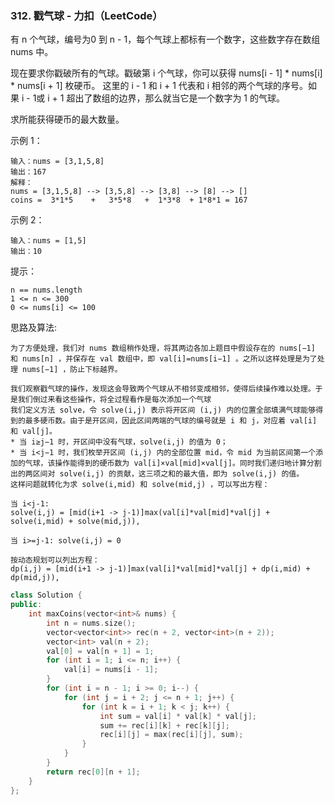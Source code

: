 ### 312. 戳气球 - 力扣（LeetCode）


有 n 个气球，编号为0 到 n - 1，每个气球上都标有一个数字，这些数字存在数组 nums 中。

现在要求你戳破所有的气球。戳破第 i 个气球，你可以获得 nums[i - 1] * nums[i] * nums[i + 1] 枚硬币。 这里的 i - 1 和 i + 1 代表和 i 相邻的两个气球的序号。如果 i - 1或 i + 1 超出了数组的边界，那么就当它是一个数字为 1 的气球。

求所能获得硬币的最大数量。

示例 1：
```
输入：nums = [3,1,5,8]
输出：167
解释：
nums = [3,1,5,8] --> [3,5,8] --> [3,8] --> [8] --> []
coins =  3*1*5    +   3*5*8   +  1*3*8  + 1*8*1 = 167
```
示例 2：
```
输入：nums = [1,5]
输出：10
```
提示：
```
n == nums.length
1 <= n <= 300
0 <= nums[i] <= 100
```
思路及算法:
```
为了方便处理，我们对 nums 数组稍作处理，将其两边各加上题目中假设存在的 nums[−1] 和 nums[n] ，并保存在 val 数组中，即 val[i]=nums[i−1] 。之所以这样处理是为了处理 nums[−1] ，防止下标越界。

我们观察戳气球的操作，发现这会导致两个气球从不相邻变成相邻，使得后续操作难以处理。于是我们倒过来看这些操作，将全过程看作是每次添加一个气球
我们定义方法 solve，令 solve(i,j) 表示将开区间 (i,j) 内的位置全部填满气球能够得到的最多硬币数。由于是开区间，因此区间两端的气球的编号就是 i 和 j，对应着 val[i] 和 val[j]。
* 当 i≥j−1 时，开区间中没有气球，solve(i,j) 的值为 0；
* 当 i<j−1 时，我们枚举开区间 (i,j) 内的全部位置 mid，令 mid 为当前区间第一个添加的气球，该操作能得到的硬币数为 val[i]×val[mid]×val[j]。同时我们递归地计算分割出的两区间对 solve(i,j) 的贡献，这三项之和的最大值，即为 solve(i,j) 的值。
这样问题就转化为求 solve(i,mid) 和 solve(mid,j) ，可以写出方程：

当 i<j-1:
solve(i,j) = [mid(i+1 -> j-1)]max(val[i]*val[mid]*val[j] + solve(i,mid) + solve(mid,j)),

当 i>=j-1: solve(i,j) = 0

按动态规划可以列出方程：
dp(i,j) = [mid(i+1 -> j-1)]max(val[i]*val[mid]*val[j] + dp(i,mid) + dp(mid,j)),
```
```c++
class Solution {
public:
    int maxCoins(vector<int>& nums) {
        int n = nums.size();
        vector<vector<int>> rec(n + 2, vector<int>(n + 2));
        vector<int> val(n + 2);
        val[0] = val[n + 1] = 1;
        for (int i = 1; i <= n; i++) {
            val[i] = nums[i - 1];
        }
        for (int i = n - 1; i >= 0; i--) {
            for (int j = i + 2; j <= n + 1; j++) {
                for (int k = i + 1; k < j; k++) {
                    int sum = val[i] * val[k] * val[j];
                    sum += rec[i][k] + rec[k][j];
                    rec[i][j] = max(rec[i][j], sum);
                }
            }
        }
        return rec[0][n + 1];
    }
};
```